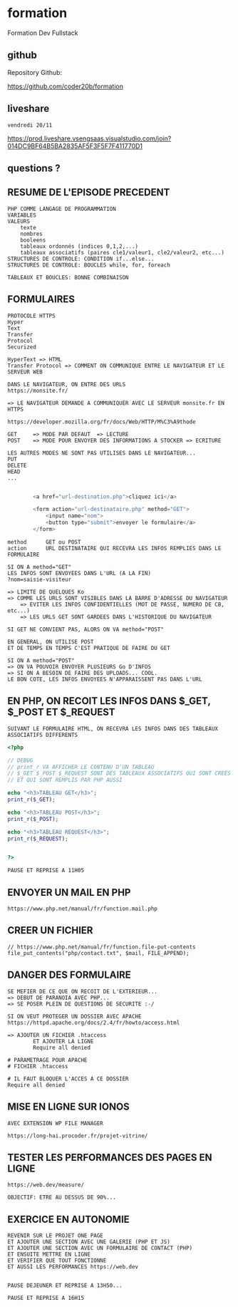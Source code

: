 # formation

Formation Dev Fullstack

## github

Repository Github:

https://github.com/coder20b/formation

## liveshare

    vendredi 20/11

https://prod.liveshare.vsengsaas.visualstudio.com/join?014DC9BF64B5BA2835AF5F3F5F7F411770D1

## questions ?

## RESUME DE L'EPISODE PRECEDENT

    PHP COMME LANGAGE DE PROGRAMMATION
    VARIABLES
    VALEURS
        texte
        nombres
        booleens
        tableaux ordonnés (indices 0,1,2,...)
        tableaux associatifs (paires cle1/valeur1, cle2/valeur2, etc...)
    STRUCTURES DE CONTROLE: CONDITION if...else...
    STRUCTURES DE CONTROLE: BOUCLES while, for, foreach

    TABLEAUX ET BOUCLES: BONNE COMBINAISON

## FORMULAIRES

    PROTOCOLE HTTPS
    Hyper
    Text
    Transfer
    Protocol
    Securized

    HyperText => HTML
    Transfer Protocol => COMMENT ON COMMUNIQUE ENTRE LE NAVIGATEUR ET LE SERVEUR WEB

    DANS LE NAVIGATEUR, ON ENTRE DES URLS
    https://monsite.fr/

    => LE NAVIGATEUR DEMANDE A COMMUNIQUER AVEC LE SERVEUR monsite.fr EN HTTPS

    https://developer.mozilla.org/fr/docs/Web/HTTP/M%C3%A9thode

    GET     => MODE PAR DEFAUT  => LECTURE
    POST    => MODE POUR ENVOYER DES INFORMATIONS A STOCKER => ECRITURE

    LES AUTRES MODES NE SONT PAS UTILISES DANS LE NAVIGATEUR...
    PUT
    DELETE
    HEAD
    ...


```php

        <a href="url-destination.php">cliquez ici</a>

        <form action="url-destinataire.php" method="GET">
            <input name="nom">
            <button type="submit">envoyer le formulaire</a>
        </form>

```

    method      GET ou POST
    action      URL DESTINATAIRE QUI RECEVRA LES INFOS REMPLIES DANS LE FORMULAIRE

    SI ON A method="GET"
    LES INFOS SONT ENVOYEES DANS L'URL (A LA FIN)
    ?nom=saisie-visiteur

    => LIMITE DE QUELQUES Ko
    => COMME LES URLS SONT VISIBLES DANS LA BARRE D'ADRESSE DU NAVIGATEUR
        => EVITER LES INFOS CONFIDENTIELLES (MOT DE PASSE, NUMERO DE CB, etc...)
        => LES URLS GET SONT GARDEES DANS L'HISTORIQUE DU NAVIGATEUR

    SI GET NE CONVIENT PAS, ALORS ON VA method="POST"

    EN GENERAL, ON UTILISE POST
    ET DE TEMPS EN TEMPS C'EST PRATIQUE DE FAIRE DU GET

    SI ON A method="POST"
    => ON VA POUVOIR ENVOYER PLUSIEURS Go D'INFOS
    => SI ON A BESOIN DE FAIRE DES UPLOADS... COOL.
    LE BON COTE, LES INFOS ENVOYEES N'APPARAISSENT PAS DANS L'URL

## EN PHP, ON RECOIT LES INFOS DANS $_GET, $_POST ET $_REQUEST

    SUIVANT LE FORMULAIRE HTML, ON RECEVRA LES INFOS DANS DES TABLEAUX ASSOCIATIFS DIFFERENTS

```php
<?php

// DEBUG
// print_r VA AFFICHER LE CONTENU D'UN TABLEAU
// $_GET $_POST $_REQUEST SONT DES TABLEAUX ASSOCIATIFS QUI SONT CREES PAR PHP
// ET QUI SONT REMPLIS PAR PHP AUSSI

echo "<h3>TABLEAU GET</h3>";
print_r($_GET);

echo "<h3>TABLEAU POST</h3>";
print_r($_POST);

echo "<h3>TABLEAU REQUEST</h3>";
print_r($_REQUEST);


?>
```

    PAUSE ET REPRISE A 11H05

## ENVOYER UN MAIL EN PHP

    https://www.php.net/manual/fr/function.mail.php

## CREER UN FICHIER

    // https://www.php.net/manual/fr/function.file-put-contents
    file_put_contents("php/contact.txt", $mail, FILE_APPEND);

## DANGER DES FORMULAIRE

    SE MEFIER DE CE QUE ON RECOIT DE L'EXTERIEUR...
    => DEBUT DE PARANOIA AVEC PHP...
    => SE POSER PLEIN DE QUESTIONS DE SECURITE :-/

    SI ON VEUT PROTEGER UN DOSSIER AVEC APACHE
    https://httpd.apache.org/docs/2.4/fr/howto/access.html

    => AJOUTER UN FICHIER .htaccess
            ET AJOUTER LA LIGNE
            Require all denied

```
# PARAMETRAGE POUR APACHE
# FICHIER .htaccess

# IL FAUT BLOQUER L'ACCES A CE DOSSIER
Require all denied
```

## MISE EN LIGNE SUR IONOS

    AVEC EXTENSION WP FILE MANAGER

    https://long-hai.procoder.fr/projet-vitrine/


## TESTER LES PERFORMANCES DES PAGES EN LIGNE

    https://web.dev/measure/

    OBJECTIF: ETRE AU DESSUS DE 90%... 

## EXERCICE EN AUTONOMIE


    REVENIR SUR LE PROJET ONE PAGE
    ET AJOUTER UNE SECTION AVEC UNE GALERIE (PHP ET JS)
    ET AJOUTER UNE SECTION AVEC UN FORMULAIRE DE CONTACT (PHP)
    ET ENSUITE METTRE EN LIGNE
    ET VERIFIER QUE TOUT FONCTIONNE
    ET AUSSI LES PERFORMANCES https://web.dev


    PAUSE DEJEUNER ET REPRISE A 13H50... 

    PAUSE ET REPRISE A 16H15

































































